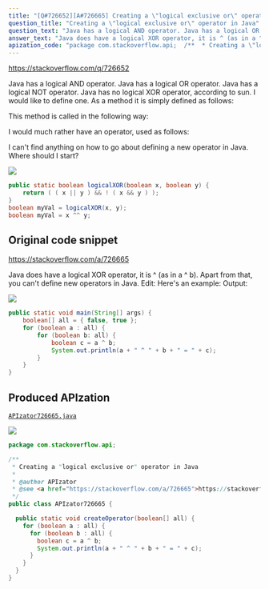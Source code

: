 ```yaml
---
title: "[Q#726652][A#726665] Creating a \"logical exclusive or\" operator in Java"
question_title: "Creating a \"logical exclusive or\" operator in Java"
question_text: "Java has a logical AND operator. Java has a logical OR operator. Java has a logical NOT operator. Java has no logical XOR operator, according to sun.  I would like to define one. As a method it is simply defined as follows:  This method is called in the following way:  I would much rather have an operator, used as follows:  I can't find anything on how to go about defining a new operator in Java.  Where should I start?"
answer_text: "Java does have a logical XOR operator, it is ^ (as in a ^ b). Apart from that, you can't define new operators in Java. Edit: Here's an example: Output:"
apization_code: "package com.stackoverflow.api;  /**  * Creating a \"logical exclusive or\" operator in Java  *  * @author APIzator  * @see <a href=\"https://stackoverflow.com/a/726665\">https://stackoverflow.com/a/726665</a>  */ public class APIzator726665 {    public static void createOperator(boolean[] all) {     for (boolean a : all) {       for (boolean b : all) {         boolean c = a ^ b;         System.out.println(a + \" ^ \" + b + \" = \" + c);       }     }   } }"
---
```


https://stackoverflow.com/q/726652

Java has a logical AND operator.
Java has a logical OR operator.
Java has a logical NOT operator.
Java has no logical XOR operator, according to sun.  I would like to define one.
As a method it is simply defined as follows:

This method is called in the following way:

I would much rather have an operator, used as follows:

I can&#x27;t find anything on how to go about defining a new operator in Java.  Where should I start?


<div class="code-logo"><img src="/stackoverflow.png" /></div>

```java
public static boolean logicalXOR(boolean x, boolean y) {
    return ( ( x || y ) && ! ( x && y ) );
}
boolean myVal = logicalXOR(x, y);
boolean myVal = x ^^ y;
```


## Original code snippet

https://stackoverflow.com/a/726665

Java does have a logical XOR operator, it is ^ (as in a ^ b).
Apart from that, you can&#x27;t define new operators in Java.
Edit: Here&#x27;s an example:
Output:

<div class="code-logo"><img src="/stackoverflow.png" /></div>

```java
public static void main(String[] args) {
    boolean[] all = { false, true };
    for (boolean a : all) {
        for (boolean b: all) {
            boolean c = a ^ b;
            System.out.println(a + " ^ " + b + " = " + c);
        }
    }
}
```

## Produced APIzation

[`APIzator726665.java`](https://github.com/blind-papers/apization-temp-data/raw/main/search/APIzator726665.java)

<div class="code-logo"><img src="/apizator.png" /></div>

```java
package com.stackoverflow.api;

/**
 * Creating a "logical exclusive or" operator in Java
 *
 * @author APIzator
 * @see <a href="https://stackoverflow.com/a/726665">https://stackoverflow.com/a/726665</a>
 */
public class APIzator726665 {

  public static void createOperator(boolean[] all) {
    for (boolean a : all) {
      for (boolean b : all) {
        boolean c = a ^ b;
        System.out.println(a + " ^ " + b + " = " + c);
      }
    }
  }
}

```